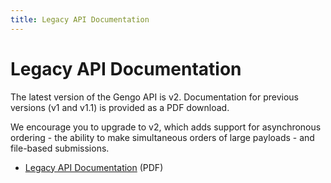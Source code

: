 ```yaml
---
title: Legacy API Documentation
---
```


# Legacy API Documentation

The latest version of the Gengo API is v2. Documentation for previous versions (v1 and v1.1) is provided as a PDF download.

We encourage you to upgrade to v2, which adds support for asynchronous ordering - the ability to make simultaneous orders of large payloads - and file-based submissions.

 * [Legacy API Documentation](/pdfs/Gengo-API-v1-documentation.pdf) (PDF)


